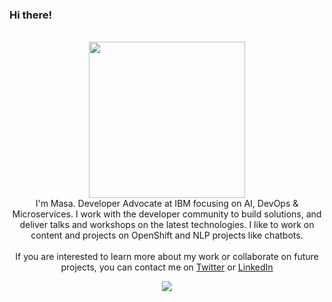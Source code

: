 ### Hi there!
 <p align="center">
  <br><image src="https://cdn.dribbble.com/users/2789762/screenshots/8630894/media/583b209224b027954cb6e8b9901cb731.gif" width="250"><br>
   I'm Masa. Developer Advocate at IBM focusing on AI, DevOps & Microservices. I work with the developer community to build solutions, and deliver talks and workshops on the latest technologies. I like to work on content and projects on OpenShift and NLP projects like chatbots.
   <br><br>If you are interested to learn more about my work or collaborate on future projects, you can contact me on <a href="https://twitter.com/masa_mhha">Twitter</a> or <a href="https://www.linkedin.com/in/masa-abushamleh-16ba2a11a/">LinkedIn</a>
     </p>
<p align="center">
  
  <img src="https://github-readme-stats.vercel.app/api?username=nerdingitout&hide=stars&show_icons=true&theme=default&line_height=32">
<!--
<img src="https://github-readme-stats.vercel.app/api/top-langs/?username=nerdingitout&layout=compact&count_private=true&theme=default">
-->

</p>
  
<!--
**nerdingitout/nerdingitout** is a ✨ _special_ ✨ repository because its `README.md` (this file) appears on your GitHub profile.

Here are some ideas to get you started:

- 🔭 I’m currently working on ...
- 🌱 I’m currently learning ...
- 👯 I’m looking to collaborate on ...
- 🤔 I’m looking for help with ...
- 💬 Ask me about ...
- 📫 How to reach me: ...
- 😄 Pronouns: ...
- ⚡ Fun fact: ...
-->
